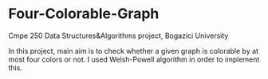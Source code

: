 # Four-Colorable-Graph
Cmpe 250 Data Structures&amp;Algorithms project, Bogazici University

In this project, main aim is to check whether a given graph is colorable by at most four colors or not. I used Welsh-Powell algorithm in order to implement this.

